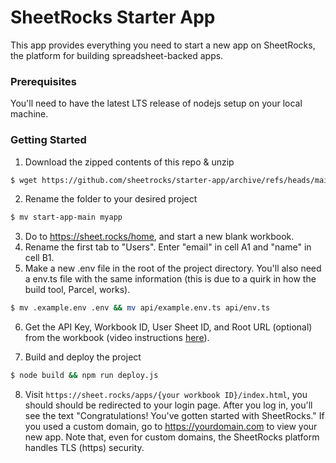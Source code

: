 # SheetRocks Starter App

This app provides everything you need to start a new app on SheetRocks, the platform for building spreadsheet-backed apps.

### Prerequisites
You'll need to have the latest LTS release of nodejs setup on your local machine.

### Getting Started
1. Download the zipped contents of this repo & unzip
```bash
$ wget https://github.com/sheetrocks/starter-app/archive/refs/heads/main.zip && unzip main.zip
```
2. Rename the folder to your desired project
```bash
$ mv start-app-main myapp
```
3. Do to https://sheet.rocks/home, and start a new blank workbook.
4. Rename the first tab to "Users". Enter "email" in cell A1 and "name" in cell B1. 
5. Make a new .env file in the root of the project directory. You'll also need a env.ts file with the same information (this is due to a quirk in how the build tool, Parcel, works).
```bash
$ mv .example.env .env && mv api/example.env.ts api/env.ts
```
6. Get the API Key, Workbook ID, User Sheet ID, and Root URL (optional) from the workbook (video instructions [here](https://www.loom.com/share/5ba840b300184759a71a4f4b55f54eaa)).

7. Build and deploy the project
```bash
$ node build && npm run deploy.js
```
8. Visit `https://sheet.rocks/apps/{your workbook ID}/index.html`, you should should be redirected to your login page. After you log in, you'll see the text "Congratulations! You've gotten started with SheetRocks." If you used a custom domain, go to https://yourdomain.com to view your new app. Note that, even for custom domains, the SheetRocks platform handles TLS (https) security.
